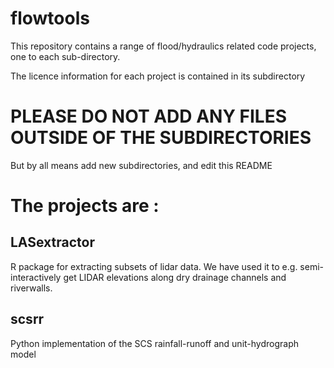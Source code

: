 flowtools
=========

This repository contains a range of flood/hydraulics related code projects, one to each sub-directory.

The licence information for each project is contained in its subdirectory


PLEASE DO NOT ADD ANY FILES OUTSIDE OF THE SUBDIRECTORIES
=========================================================
But by all means add new subdirectories, and edit this README


The projects are :
==================

LASextractor
------------
R package for extracting subsets of lidar data. We have used it to e.g. semi-interactively get LIDAR elevations along dry drainage channels and riverwalls.

scsrr
-----
Python implementation of the SCS rainfall-runoff and unit-hydrograph model
